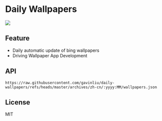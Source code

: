 # Daily Wallpapers
  
![](https://www.bing.com/th?id=OHR.AerialEverglades_ZH-CN3388982881_UHD.jpg)

## Feature

- Daily automatic update of bing wallpapers
- Driving Wallpaper App Development

## API

```
https://raw.githubusercontent.com/gavinliu/daily-wallpapers/refs/heads/master/archives/zh-cn/:yyyy:MM/wallpapers.json
```

## License

MIT
  